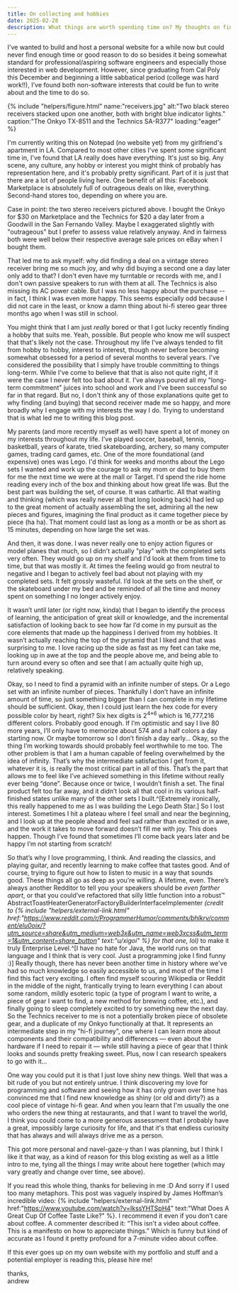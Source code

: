 ```yaml
---
title: On collecting and hobbies
date: 2025-02-28
description: What things are worth spending time on? My thoughts on finding satisfaction in a finite life.
---
```


I've wanted to build and host a personal website for a while now but could never find enough time or good reason to do so besides it being somewhat standard for professional/aspiring software engineers and especially those interested in web development. However, since graduating from Cal Poly this December and beginning a little sabbatical period (college was hard work!!), I've found both non-software interests that could be fun to write about and the time to do so.

{% include "helpers/figure.html" name:"receivers.jpg" alt:"Two black stereo receivers stacked upon one another, both with bright blue indicator lights." caption:"The Onkyo TX-8511 and the Technics SA-R377" loading:"eager" %}

I'm currently writing this on Notepad (no website yet) from my girlfriend's apartment in LA. Compared to most other cities I've spent some significant time in, I've found that LA really does have everything. It's just so big. Any scene, any culture, any hobby or interest you might think of probably has representation here, and it's probably pretty significant. Part of it is just that there are a lot of people living here. One benefit of all this: Facebook Marketplace is absolutely full of outrageous deals on like, everything. Second-hand stores too, depending on where you are.

Case in point: the two stereo receivers pictured above. I bought the Onkyo for $30 on Marketplace and the Technics for $20 a day later from a Goodwill in the San Fernando Valley. Maybe I exaggerated slightly with "outrageous" but I prefer to assess value relatively anyway. And in fairness both were well below their respective average sale prices on eBay when I bought them.

That led me to ask myself: why did finding a deal on a vintage stereo receiver bring me so much joy, and why did buying a second one a day later only add to that? I don't even have my turntable or records with me, and I don't own passive speakers to run with them at all. The Technics is also missing its AC power cable. But I was no less happy about the purchase -- in fact, I think I was even more happy. This seems especially odd because I did not care in the least, or know a damn thing about hi-fi stereo gear three months ago when I was still in school.

You might think that I am just _really_ bored or that I got lucky recently finding a hobby that suits me. Yeah, possible. But people who know me will suspect that that's likely not the case. Throughout my life I've always tended to flit from hobby to hobby, interest to interest, though never before becoming somewhat obsessed for a period of several months to several years. I've considered the possibility that I simply have trouble committing to things long-term. While I've come to believe that that is also not quite right, if it were the case I never felt too bad about it. I've always poured all my "long-term commitment" juices into school and work and I've been successful so far in that regard. But no, I don't think any of those explanations quite get to why finding (and buying) that second receiver made me so happy, and more broadly why I engage with my interests the way I do. Trying to understand that is what led me to writing this blog post.

My parents (and more recently myself as well) have spent a lot of money on my interests throughout my life. I've played soccer, baseball, tennis, basketball, years of karate, tried skateboarding, archery, so many computer games, trading card games, etc. One of the more foundational (and expensive) ones was Lego. I'd think for weeks and months about the Lego sets I wanted and work up the courage to ask my mom or dad to buy them for me the next time we were at the mall or Target. I'd spend the ride home reading every inch of the box and thinking about how great life was. But the best part was building the set, of course. It was cathartic. All that waiting and thinking (which was really never all that long looking back) had led up to the great moment of actually assembling the set, admiring all the new pieces and figures, imagining the final product as it came together piece by piece (ha ha). That moment could last as long as a month or be as short as 15 minutes, depending on how large the set was.

And then, it was done. I was never really one to enjoy action figures or model planes that much, so I didn't actually "play" with the completed sets very often. They would go up on my shelf and I'd look at them from time to time, but that was mostly it. At times the feeling would go from neutral to negative and I began to actively feel bad about not playing with my completed sets. It felt grossly wasteful. I’d look at the sets on the shelf, or the skateboard under my bed and be reminded of all the time and money spent on something I no longer actively enjoy.

It wasn’t until later (or right now, kinda) that I began to identify the process of learning, the anticipation of great skill or knowledge, and the incremental satisfaction of looking back to see how far I’d come in my pursuit as the core elements that made up the happiness I derived from my hobbies. It wasn’t actually reaching the top of the pyramid that I liked and that was surprising to me. I love racing up the side as fast as my feet can take me, looking up in awe at the top and the people above me, and being able to turn around every so often and see that I am actually quite high up, relatively speaking.

Okay, so I need to find a pyramid with an infinite number of steps. Or a Lego set with an infinite number of pieces. Thankfully I don’t have an infinite amount of time, so just something bigger than I can complete in my lifetime should be sufficient. Okay, then I could just learn the hex code for every possible color by heart, right? Six hex digits is 2<sup>4*6</sup> which is 16,777,216 different colors. Probably good enough. If I’m optimistic and say I live 80 more years, I’ll only have to memorize about 574 and a half colors a day starting now. Or maybe tomorrow so I don’t finish a day early... Okay, so the thing I’m working towards should probably feel worthwhile to me too. The other problem is that I am a human capable of feeling overwhelmed by the idea of infinity. That’s why the intermediate satisfaction I get from it, whatever it is, is really the most critical part in all of this. That’s the part that allows me to feel like I’ve achieved something in this lifetime without really ever being “done”. Because once or twice, I wouldn’t finish a set. The final product felt too far away, and it didn’t look all that cool in its various half-finished states unlike many of the other sets I built.^[Extremely ironically, this really happened to me as I was building the Lego Death Star.] So I lost interest. Sometimes I hit a plateau where I feel small and near the beginning, and I look up at the people ahead and feel sad rather than excited or in awe, and the work it takes to move forward doesn’t fill me with joy. This does happen. Though I’ve found that sometimes I’ll come back years later and be happy I’m not starting from scratch!

So that’s why I love programming, I think. And reading the classics, and playing guitar, and recently learning to make coffee that tastes good. And of course, trying to figure out how to listen to music in a way that sounds good. These things all go as deep as you’re willing. A lifetime, even. There’s always another Redditor to tell you your speakers should be _even farther apart_, or that you could’ve refactored that silly little function into a robust™ AbstractToastHeaterGeneratorFactoryBuilderInterfaceImplementer _(credit to {% include "helpers/external-link.html" href:"https://www.reddit.com/r/ProgrammerHumor/comments/bhlkrv/comment/elu0oix/?utm_source=share&utm_medium=web3x&utm_name=web3xcss&utm_term=1&utm_content=share_button" text:"u/xigoi" %} for that one, lol)_ to make it truly Enterprise Level.^[I have no hate for Java, the world runs on that language and I think that is very cool. Just a programming joke I find funny :)] Really though, there has never been another time in history where we've had so much knowledge so easily accessible to us, and most of the time I find this fact very exciting. I often find myself scouring Wikipedia or Reddit in the middle of the night, frantically trying to learn everything I can about some random, mildly esoteric topic (a type of program I want to write, a piece of gear I want to find, a new method for brewing coffee, etc.), and finally going to sleep completely excited to try something new the next day. So the Technics receiver to me is not a potentially broken piece of obsolete gear, and a duplicate of my Onkyo functionally at that. It represents an intermediate step in my "hi-fi journey", one where I can learn more about components and their compatibility and differences — even about the hardware if I need to repair it — while still having a piece of gear that I think looks and sounds pretty freaking sweet. Plus, now I can research speakers to go with it…

One way you could put it is that I just love shiny new things. Well that was a bit rude of you but not entirely untrue. I think discovering my love for programming and software and seeing how it has only grown over time has convinced me that I find new knowledge as shiny (or old and dirty?) as a cool piece of vintage hi-fi gear. And when you learn that I'm usually the one who orders the new thing at restaurants, and that I want to travel the world, I think you could come to a more generous assessment that I probably have a great, impossibly large curiosity for life, and that it's that endless curiosity that has always and will always drive me as a person.

This got more personal and navel-gaze-y than I was planning, but I think I like it that way, as a kind of reason for this blog existing as well as a little intro to me, tying all the things I may write about here together (which may vary greatly and change over time, see above).

If you read this whole thing, thanks for believing in me :D And sorry if I used too many metaphors. This post was vaguely inspired by James Hoffman’s incredible video: {% include "helpers/external-link.html" href:"https://www.youtube.com/watch?v=IkssYHTSpH4" text:"What Does A Great Cup Of Coffee Taste Like?" %}. I recommend it even if you don’t care about coffee. A commenter described it: “This isn't a video about coffee. This is a manifesto on how to appreciate things.” Which is funny but kind of accurate as I found it pretty profound for a 7-minute video about coffee.

If this ever goes up on my own website with my portfolio and stuff and a potential employer is reading this, please hire me!

thanks,<br>andrew
